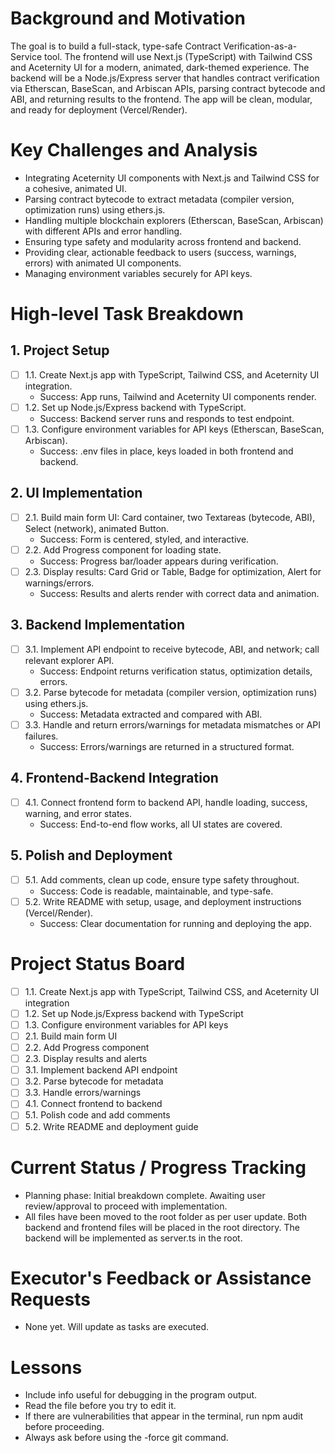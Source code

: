 # Background and Motivation

The goal is to build a full-stack, type-safe Contract Verification-as-a-Service tool. The frontend will use Next.js (TypeScript) with Tailwind CSS and Aceternity UI for a modern, animated, dark-themed experience. The backend will be a Node.js/Express server that handles contract verification via Etherscan, BaseScan, and Arbiscan APIs, parsing contract bytecode and ABI, and returning results to the frontend. The app will be clean, modular, and ready for deployment (Vercel/Render).

# Key Challenges and Analysis
- Integrating Aceternity UI components with Next.js and Tailwind CSS for a cohesive, animated UI.
- Parsing contract bytecode to extract metadata (compiler version, optimization runs) using ethers.js.
- Handling multiple blockchain explorers (Etherscan, BaseScan, Arbiscan) with different APIs and error handling.
- Ensuring type safety and modularity across frontend and backend.
- Providing clear, actionable feedback to users (success, warnings, errors) with animated UI components.
- Managing environment variables securely for API keys.

# High-level Task Breakdown

## 1. Project Setup
- [ ] 1.1. Create Next.js app with TypeScript, Tailwind CSS, and Aceternity UI integration.
  - Success: App runs, Tailwind and Aceternity UI components render.
- [ ] 1.2. Set up Node.js/Express backend with TypeScript.
  - Success: Backend server runs and responds to test endpoint.
- [ ] 1.3. Configure environment variables for API keys (Etherscan, BaseScan, Arbiscan).
  - Success: .env files in place, keys loaded in both frontend and backend.

## 2. UI Implementation
- [ ] 2.1. Build main form UI: Card container, two Textareas (bytecode, ABI), Select (network), animated Button.
  - Success: Form is centered, styled, and interactive.
- [ ] 2.2. Add Progress component for loading state.
  - Success: Progress bar/loader appears during verification.
- [ ] 2.3. Display results: Card Grid or Table, Badge for optimization, Alert for warnings/errors.
  - Success: Results and alerts render with correct data and animation.

## 3. Backend Implementation
- [ ] 3.1. Implement API endpoint to receive bytecode, ABI, and network; call relevant explorer API.
  - Success: Endpoint returns verification status, optimization details, errors.
- [ ] 3.2. Parse bytecode for metadata (compiler version, optimization runs) using ethers.js.
  - Success: Metadata extracted and compared with ABI.
- [ ] 3.3. Handle and return errors/warnings for metadata mismatches or API failures.
  - Success: Errors/warnings are returned in a structured format.

## 4. Frontend-Backend Integration
- [ ] 4.1. Connect frontend form to backend API, handle loading, success, warning, and error states.
  - Success: End-to-end flow works, all UI states are covered.

## 5. Polish and Deployment
- [ ] 5.1. Add comments, clean up code, ensure type safety throughout.
  - Success: Code is readable, maintainable, and type-safe.
- [ ] 5.2. Write README with setup, usage, and deployment instructions (Vercel/Render).
  - Success: Clear documentation for running and deploying the app.

# Project Status Board

- [ ] 1.1. Create Next.js app with TypeScript, Tailwind CSS, and Aceternity UI integration
- [ ] 1.2. Set up Node.js/Express backend with TypeScript
- [ ] 1.3. Configure environment variables for API keys
- [ ] 2.1. Build main form UI
- [ ] 2.2. Add Progress component
- [ ] 2.3. Display results and alerts
- [ ] 3.1. Implement backend API endpoint
- [ ] 3.2. Parse bytecode for metadata
- [ ] 3.3. Handle errors/warnings
- [ ] 4.1. Connect frontend to backend
- [ ] 5.1. Polish code and add comments
- [ ] 5.2. Write README and deployment guide

# Current Status / Progress Tracking

- Planning phase: Initial breakdown complete. Awaiting user review/approval to proceed with implementation.
- All files have been moved to the root folder as per user update. Both backend and frontend files will be placed in the root directory. The backend will be implemented as server.ts in the root.

# Executor's Feedback or Assistance Requests

- None yet. Will update as tasks are executed.

# Lessons
- Include info useful for debugging in the program output.
- Read the file before you try to edit it.
- If there are vulnerabilities that appear in the terminal, run npm audit before proceeding.
- Always ask before using the -force git command. 